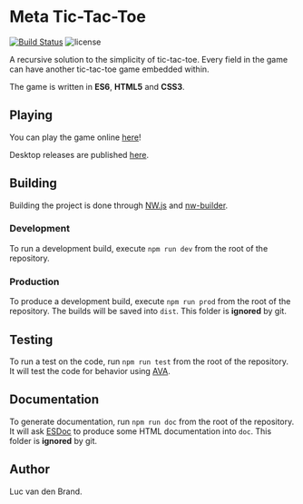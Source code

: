 # Meta Tic-Tac-Toe
[![Build Status](https://travis-ci.org/Lukeslux/MetaTTT.svg?branch=master)](https://travis-ci.org/Lukeslux/MetaTTT)
![license](https://img.shields.io/github/license/mashape/apistatus.svg)

A recursive solution to the simplicity of tic-tac-toe.
Every field in the game can have another tic-tac-toe game embedded within.

The game is written in **ES6**, **HTML5** and **CSS3**.

## Playing
You can play the game online [here](https://lukeslux.github.io/MetaTTT/index.html)!

Desktop releases are published [here](https://github.com/Lukeslux/MetaTTT/releases).

## Building
Building the project is done through [NW.js](https://github.com/nwjs/nw.js) and [nw-builder](https://github.com/nwjs-community/nw-builder).

### Development
To run a development build, execute ``npm run dev`` from the root of the repository.

### Production
To produce a development build, execute ``npm run prod`` from the root of the repository. The builds will be saved into ``dist``. This folder is **ignored** by git.

## Testing
To run a test on the code, run ``npm run test`` from the root of the repository. It will test the code for behavior using [AVA](https://github.com/avajs/ava).

## Documentation
To generate documentation, run ``npm run doc`` from the root of the repository. It will ask [ESDoc](https://github.com/esdoc/esdoc) to produce some HTML documentation into ``doc``. This folder is **ignored** by git.

## Author
Luc van den Brand.
